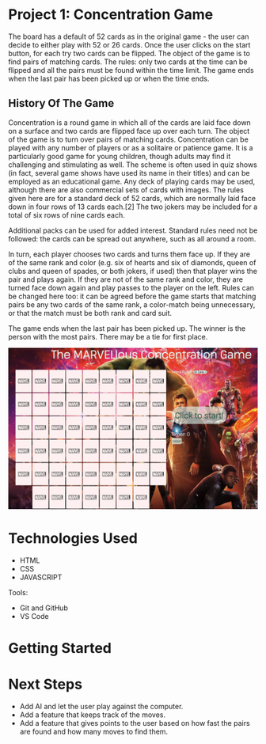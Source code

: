 
# Project 1: Concentration Game

The board has a default of 52 cards as in the original game - the user can decide to either play with 52 or 26 cards.
Once the user clicks on the start button, for each try two cards can be flipped.
The object of the game is to find pairs of matching cards.
The rules: only two cards at the time can be flipped and all the pairs must be found within the time limit.
The game ends when the last pair has been picked up or when the time ends.

## History Of The Game

Concentration is a round game in which all of the cards are laid face down on a surface and two cards are flipped face up over each turn. The object of the game is to turn over pairs of matching cards.
Concentration can be played with any number of players or as a solitaire or patience game. It is a particularly good game for young children, though adults may find it challenging and stimulating as well. The scheme is often used in quiz shows (in fact, several game shows have used its name in their titles) and can be employed as an educational game.
Any deck of playing cards may be used, although there are also commercial sets of cards with images. The rules given here are for a standard deck of 52 cards, which are normally laid face down in four rows of 13 cards each.[2] The two jokers may be included for a total of six rows of nine cards each.

Additional packs can be used for added interest. Standard rules need not be followed: the cards can be spread out anywhere, such as all around a room.

In turn, each player chooses two cards and turns them face up. If they are of the same rank and color (e.g. six of hearts and six of diamonds, queen of clubs and queen of spades, or both jokers, if used) then that player wins the pair and plays again. If they are not of the same rank and color, they are turned face down again and play passes to the player on the left. Rules can be changed here too: it can be agreed before the game starts that matching pairs be any two cards of the same rank, a color-match being unnecessary, or that the match must be both rank and card suit.

The game ends when the last pair has been picked up. The winner is the person with the most pairs. There may be a tie for first place.


![alt text](/imgs/README%20imgs/marvel_themed.png)

# Technologies Used

- HTML
- CSS
- JAVASCRIPT

Tools:

- Git and GitHub
- VS Code

# Getting Started



# Next Steps
- Add AI and let the user play against the computer.
- Add a feature that keeps track of the moves.
- Add a feature that gives points to the user based on how fast the pairs are found and how many moves to find them.